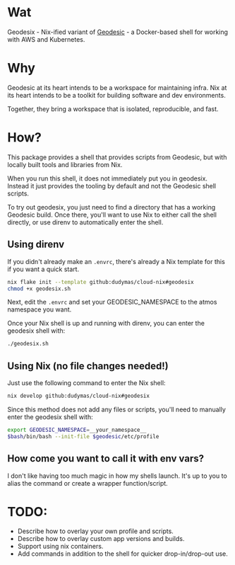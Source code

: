 # Wat

Geodesix - Nix-ified variant of [Geodesic](https://github.com/cloudposse/geodesic) -
a Docker-based shell for working with AWS and Kubernetes.

# Why

Geodesic at its heart intends to be a workspace for maintaining infra.
Nix at its heart intends to be a toolkit for building software and dev environments.

Together, they bring a workspace that is isolated, reproducible, and fast.

# How?

This package provides a shell that provides scripts from Geodesic, but with locally
built tools and libraries from Nix.

When you run this shell, it does not immediately put you in geodesix. Instead it just
provides the tooling by default and not the Geodesic shell scripts.

To try out geodesix, you just need to find a directory that has a working Geodesic build.
Once there, you'll want to use Nix to either call the shell directly,
or use direnv to automatically enter the shell.

## Using direnv

If you didn't already make an `.envrc`, there's already a Nix template for
this if you want a quick start.
```bash
nix flake init --template github:dudymas/cloud-nix#geodesix
chmod +x geodesix.sh
```

Next, edit the `.envrc` and set your GEODESIC_NAMESPACE to the atmos namespace you want.

Once your Nix shell is up and running with direnv, you can enter the geodesix shell with:

```bash
./geodesix.sh
```

## Using Nix (no file changes needed!)

Just use the following command to enter the Nix shell:
```bash
nix develop github:dudymas/cloud-nix#geodesix
```

Since this method does not add any files or scripts, you'll need to manually enter
the geodesix shell with:
```bash
export GEODESIC_NAMESPACE=__your_namespace__
$bash/bin/bash --init-file $geodesic/etc/profile
```

## How come you want to call it with env vars?

I don't like having too much magic in how my shells launch.
It's up to you to alias the command or create a wrapper function/script.

# TODO:
- Describe how to overlay your own profile and scripts.
- Describe how to overlay custom app versions and builds.
- Support using nix containers.
- Add commands in addition to the shell for quicker drop-in/drop-out use.

